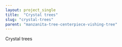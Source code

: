 ```yaml
---
layout: project_single
title:  "Crystal trees"
slug: "crystal-trees"
parent: "manzanita-tree-centerpiece-vishing-tree"
---
```

Crystal trees
